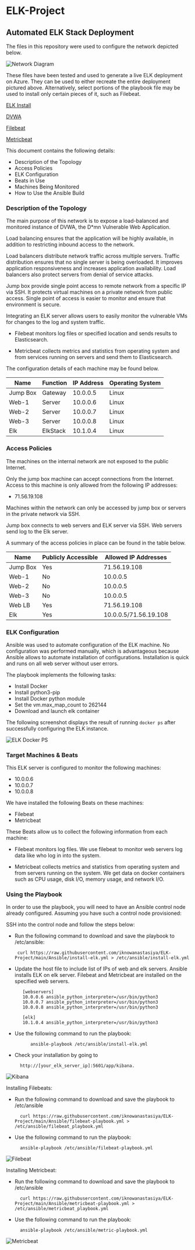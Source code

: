 # ELK-Project

## Automated ELK Stack Deployment

The files in this repository were used to configure the network depicted below.

![Network Diagram](https://github.com/iknowanastasiya/ELK-Project/blob/main/Images/NetworkDiagram.png)


These files have been tested and used to generate a live ELK deployment on Azure. They can be used to either recreate the entire deployment pictured above. Alternatively, select portions of the playbook file may be used to install only certain pieces of it, such as Filebeat.

[ELK Install](https://github.com/iknowanastasiya/ELK-Project/blob/main/Ansible/install-elk.yml)

[DVWA](https://github.com/iknowanastasiya/ELK-Project/blob/main/Ansible/dvwa-playbook.yml)

[Filebeat](https://github.com/iknowanastasiya/ELK-Project/blob/main/Ansible/filebeat-playbook.yml)

[Metricbeat](https://github.com/iknowanastasiya/ELK-Project/blob/main/Ansible/metricbeat-playbook.com)

This document contains the following details:

- Description of the Topology
- Access Policies
- ELK Configuration
- Beats in Use
- Machines Being Monitored
- How to Use the Ansible Build

### Description of the Topology

The main purpose of this network is to expose a load-balanced and monitored instance of DVWA, the D*mn Vulnerable Web Application.

Load balancing ensures that the application will be highly available, in addition to restricting inbound access to the network.  

Load balancers distribute network traffic across multiple servers. Traffic distribution ensures that no single server is being overloaded. It improves application responsiveness and increases application availability. Load balancers also protect servers from denial of service attacks.

Jump box provide single point access to remote network from a specific IP via SSH. It protects virtual machines on a private network from public access. Single point of access is easier to monitor and ensure that environment is secure.

Integrating an ELK server allows users to easily monitor the vulnerable VMs for changes to the log and system traffic.

- Filebeat monitors log files or specified location and sends results to Elasticsearch.

- Metricbeat collects metrics and statistics from operating system and from services running on servers and send them to Elasticsearch.

  
  

The configuration details of each machine may be found below.


| Name | Function | IP Address | Operating System|
|--------|----------|------------|-------------|
| Jump Box | Gateway | 10.0.0.5 | Linux|
| Web-1 | Server | 10.0.0.6 | Linux |
| Web-2 | Server | 10.0.0.7 | Linux |
| Web-3 | Server | 10.0.0.8 | Linux |
| Elk | ElkStack | 10.1.0.4 | Linux |

### Access Policies

The machines on the internal network are not exposed to the public Internet.

Only the jump box machine can accept connections from the Internet. Access to this machine is only allowed from the following IP addresses:

- 71.56.19.108

Machines within the network can only be accessed by jump box or servers in the private network via SSH.

Jump box connects to web servers and ELK server via SSH. Web servers send log to the Elk server.

A summary of the access policies in place can be found in the table below.

| Name | Publicly Accessible | Allowed IP Addresses |
|------|----------------|---------------------|
| Jump Box | Yes | 71.56.19.108 |
| Web-1 | No | 10.0.0.5 |
| Web-2 | No | 10.0.0.5 |
| Web-3 | No | 10.0.0.5 |
| Web LB | Yes | 71.56.19.108 |
| Elk | Yes | 10.0.0.5/71.56.19.108 |

### ELK Configuration

Ansible was used to automate configuration of the ELK machine. No configuration was performed manually, which is advantageous because Ansible allows to automate installation of configurations. Installation is quick and runs on all web server without user errors.

The playbook implements the following tasks:
- Install Docker
- Install python3-pip
- Install Docker python module
- Set the vm.max_map_count to 262144
- Download and launch elk container

The following screenshot displays the result of running `docker ps` after successfully configuring the ELK instance.

![ELK Docker PS](https://github.com/iknowanastasiya/ELK-Project/blob/main/Images/docker_ps_output.png)

### Target Machines & Beats

This ELK server is configured to monitor the following machines:
- 10.0.0.6
- 10.0.0.7
- 10.0.0.8

We have installed the following Beats on these machines:
- Filebeat
- Metricbeat

These Beats allow us to collect the following information from each machine:

- Filebeat monitors log files. We use filebeat to monitor web servers log data like who log in into the system.

- Metricbeat collects metrics and statistics from operating system and from servers running on the system. We get data on docker containers such as CPU usage, disk I/O, memory usage, and network I/O.
  
### Using the Playbook

In order to use the playbook, you will need to have an Ansible control node already configured. Assuming you have such a control node provisioned:

SSH into the control node and follow the steps below:
 - Run the following command to download and save the playbook to /etc/ansible: 

		curl https://raw.githubusercontent.com/iknowanastasiya/ELK-Project/main/Ansible/install-elk.yml > /etc/ansible/install-elk.yml

- Update the host file to include list of IPs of web and elk servers. Ansible installs ELK on elk server. Filebeat and Metricbeat are installed on the specified web servers.

		 [webservers]	
		 10.0.0.6 ansible_python_interpreter=/usr/bin/python3
		 10.0.0.7 ansible_python_interpreter=/usr/bin/python3
		 10.0.0.8 ansible_python_interpreter=/usr/bin/python3
	
		 [elk]
		 10.1.0.4 ansible_python_interpreter=/usr/bin/python3

- Use the following command to run the playbook:

			ansible-playbook /etc/ansible/install-elk.yml
- Check your installation by going to 
				
		http://[your_elk_server_ip]:5601/app/kibana.
![Kibana](https://github.com/iknowanastasiya/ELK-Project/blob/main/Images/Kibana.png)

 Installing Filebeats:

- Run the following command to download and save the playbook to /etc/ansible 
								
		curl https://raw.githubusercontent.com/iknowanastasiya/ELK-Project/main/Ansible/filebeat-playbook.yml > /etc/ansible/filebeat_playbook.yml

- Use the following command to run the playbook:
	
		ansible-playbook /etc/ansible/filebeat-playbook.yml

![Filebeat](https://github.com/iknowanastasiya/ELK-Project/blob/main/Images/Filebeat.png)

 Installing Metricbeat:

- Run the following command to download and save the playbook to /etc/ansible 
								
		curl https://raw.githubusercontent.com/iknowanastasiya/ELK-Project/main/Ansible/metricbeat-playbook.yml > /etc/ansible/metricbeat_playbook.yml

- Use the following command to run the playbook:
	
		ansible-playbook /etc/ansible/metric-playbook.yml
![Metricbeat](https://github.com/iknowanastasiya/ELK-Project/blob/main/Images/Metricbeat.png)
